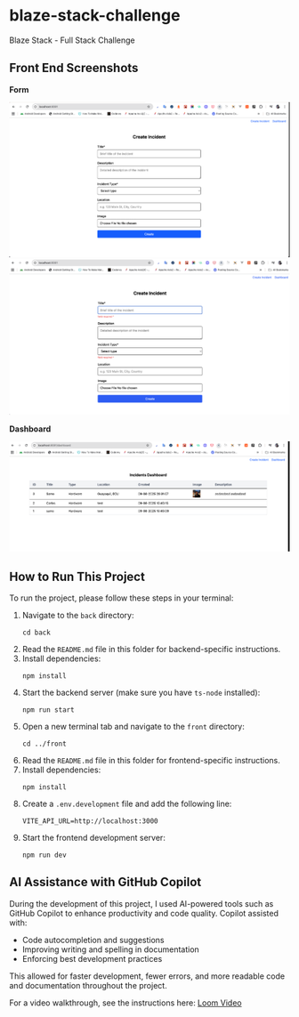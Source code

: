 # blaze-stack-challenge

Blaze Stack - Full Stack Challenge

## Front End Screenshots

**Form**

![Form Screenshot](Screenshot%202025-09-08%20at%2020.40.35.png)
![Form Screenshot](Screenshot%202025-09-08%20at%2020.40.43.png)

**Dashboard**

![Dashboard Screenshot](Screenshot%202025-09-08%20at%2020.40.25.png)

## How to Run This Project

To run the project, please follow these steps in your terminal:

1. Navigate to the `back` directory:
   ```
   cd back
   ```
2. Read the `README.md` file in this folder for backend-specific instructions.
3. Install dependencies:
   ```
   npm install
   ```
4. Start the backend server (make sure you have `ts-node` installed):
   ```
   npm run start
   ```
5. Open a new terminal tab and navigate to the `front` directory:
   ```
   cd ../front
   ```
6. Read the `README.md` file in this folder for frontend-specific instructions.
7. Install dependencies:
   ```
   npm install
   ```
8. Create a `.env.development` file and add the following line:
   ```
   VITE_API_URL=http://localhost:3000
   ```
9. Start the frontend development server:
   ```
   npm run dev
   ```

## AI Assistance with GitHub Copilot

During the development of this project, I used AI-powered tools such as GitHub Copilot to enhance productivity and code quality. Copilot assisted with:

- Code autocompletion and suggestions
- Improving writing and spelling in documentation
- Enforcing best development practices

This allowed for faster development, fewer errors, and more readable code and documentation throughout the project.

For a video walkthrough, see the instructions here: [Loom Video](https://www.loom.com/share/3943314df95a4aac89acdde1cda5bcd1)
